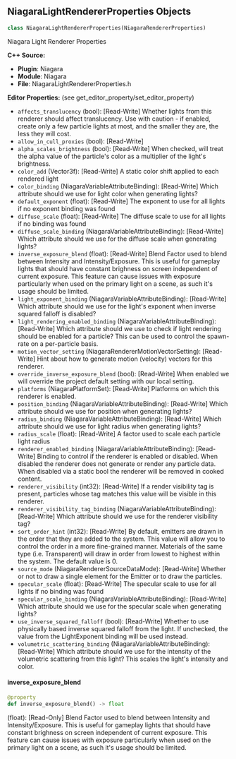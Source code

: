 ## NiagaraLightRendererProperties Objects

```python
class NiagaraLightRendererProperties(NiagaraRendererProperties)
```

Niagara Light Renderer Properties

**C++ Source:**

- **Plugin**: Niagara
- **Module**: Niagara
- **File**: NiagaraLightRendererProperties.h

**Editor Properties:** (see get_editor_property/set_editor_property)

- ``affects_translucency`` (bool):  [Read-Write] Whether lights from this renderer should affect translucency.
  Use with caution - if enabled, create only a few particle lights at most, and the smaller they are, the less they will cost.
- ``allow_in_cull_proxies`` (bool):  [Read-Write]
- ``alpha_scales_brightness`` (bool):  [Read-Write] When checked, will treat the alpha value of the particle's color as a multiplier of the light's brightness.
- ``color_add`` (Vector3f):  [Read-Write] A static color shift applied to each rendered light
- ``color_binding`` (NiagaraVariableAttributeBinding):  [Read-Write] Which attribute should we use for light color when generating lights?
- ``default_exponent`` (float):  [Read-Write] The exponent to use for all lights if no exponent binding was found
- ``diffuse_scale`` (float):  [Read-Write] The diffuse scale to use for all lights if no binding was found
- ``diffuse_scale_binding`` (NiagaraVariableAttributeBinding):  [Read-Write] Which attribute should we use for the diffuse scale when generating lights?
- ``inverse_exposure_blend`` (float):  [Read-Write] Blend Factor used to blend between Intensity and Intensity/Exposure.
  This is useful for gameplay lights that should have constant brighness on screen independent of current exposure.
  This feature can cause issues with exposure particularly when used on the primary light on a scene, as such it's usage should be limited.
- ``light_exponent_binding`` (NiagaraVariableAttributeBinding):  [Read-Write] Which attribute should we use for the light's exponent when inverse squared falloff is disabled?
- ``light_rendering_enabled_binding`` (NiagaraVariableAttributeBinding):  [Read-Write] Which attribute should we use to check if light rendering should be enabled for a particle? This can be used to control the spawn-rate on a per-particle basis.
- ``motion_vector_setting`` (NiagaraRendererMotionVectorSetting):  [Read-Write] Hint about how to generate motion (velocity) vectors for this renderer.
- ``override_inverse_exposure_blend`` (bool):  [Read-Write] When enabled we will override the project default setting with our local setting.
- ``platforms`` (NiagaraPlatformSet):  [Read-Write] Platforms on which this renderer is enabled.
- ``position_binding`` (NiagaraVariableAttributeBinding):  [Read-Write] Which attribute should we use for position when generating lights?
- ``radius_binding`` (NiagaraVariableAttributeBinding):  [Read-Write] Which attribute should we use for light radius when generating lights?
- ``radius_scale`` (float):  [Read-Write] A factor used to scale each particle light radius
- ``renderer_enabled_binding`` (NiagaraVariableAttributeBinding):  [Read-Write] Binding to control if the renderer is enabled or disabled.
  When disabled the renderer does not generate or render any particle data.
  When disabled via a static bool the renderer will be removed in cooked content.
- ``renderer_visibility`` (int32):  [Read-Write] If a render visibility tag is present, particles whose tag matches this value will be visible in this renderer.
- ``renderer_visibility_tag_binding`` (NiagaraVariableAttributeBinding):  [Read-Write] Which attribute should we use for the renderer visibility tag?
- ``sort_order_hint`` (int32):  [Read-Write] By default, emitters are drawn in the order that they are added to the system. This value will allow you to control the order in a more fine-grained manner.
        Materials of the same type (i.e. Transparent) will draw in order from lowest to highest within the system. The default value is 0.
- ``source_mode`` (NiagaraRendererSourceDataMode):  [Read-Write] Whether or not to draw a single element for the Emitter or to draw the particles.
- ``specular_scale`` (float):  [Read-Write] The specular scale to use for all lights if no binding was found
- ``specular_scale_binding`` (NiagaraVariableAttributeBinding):  [Read-Write] Which attribute should we use for the specular scale when generating lights?
- ``use_inverse_squared_falloff`` (bool):  [Read-Write] Whether to use physically based inverse squared falloff from the light.  If unchecked, the value from the LightExponent binding will be used instead.
- ``volumetric_scattering_binding`` (NiagaraVariableAttributeBinding):  [Read-Write] Which attribute should we use for the intensity of the volumetric scattering from this light? This scales the light's intensity and color.

<a id="unreal.NiagaraLightRendererProperties.inverse_exposure_blend"></a>

#### inverse_exposure_blend

```python
@property
def inverse_exposure_blend() -> float
```

(float):  [Read-Only] Blend Factor used to blend between Intensity and Intensity/Exposure.
This is useful for gameplay lights that should have constant brighness on screen independent of current exposure.
This feature can cause issues with exposure particularly when used on the primary light on a scene, as such it's usage should be limited.

<a id="unreal.NiagaraParameterCollectionInstance"></a>